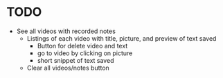 # TODO

- See all videos with recorded notes
  - Listings of each video with title, picture, and preview of text saved
    - Button for delete video and text
    - go to video by clicking on picture
    - short snippet of text saved
  - Clear all videos/notes button

